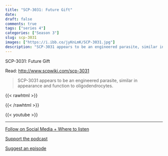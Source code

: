 ```yaml
---
title: "SCP-3031: Future Gift"
date:
draft: false
comments: true
tags: ["series 4"]
categories: ["Season 3"]
slug: scp-3031
images: ["https://i.ibb.co/jyKnLmK/SCP-3031.jpg"]
description: "SCP-3031 appears to be an engineered parasite, similar in appearance and function to oligodendrocytes."
---
```


SCP-3031: Future Gift

Read: http://www.scpwiki.com/scp-3031

> SCP-3031 appears to be an engineered parasite, similar in appearance and function to oligodendrocytes.

{{< rawhtml >}}

{{< /rawhtml >}}

{{< youtube  >}}

---

[Follow on Social Media + Where to listen](/links)

[Support the podcast](/support)

[Suggest an episode](/suggest)
